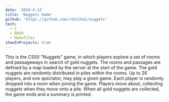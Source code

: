```yaml
---
date: '2019-4-12'
title: 'Nuggets Game'
github: 'https://github.com/rohithm1/nuggets'
tech:
  - C
  - BASH
  - Makefiles
showInProjects: true
---
```


This is the CS50 "Nuggets" game, in which players explore a set of rooms and passageways in search of gold nuggets. The rooms and passages are defined by a map loaded by the server at the start of the game. The gold nuggets are randomly distributed in piles within the rooms. Up to 26 players, and one spectator, may play a given game. Each player is randomly dropped into a room when joining the game. Players move about, collecting nuggets when they move onto a pile. When all gold nuggets are collected, the game ends and a summary is printed.

